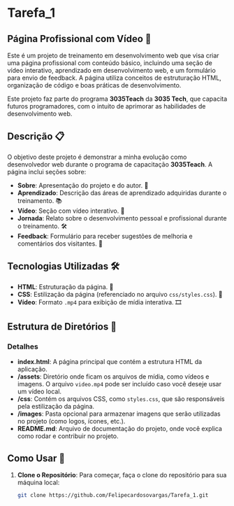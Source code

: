 # Tarefa_1

## Página Profissional com Vídeo 🎥

Este é um projeto de treinamento em desenvolvimento web que visa criar uma página profissional com conteúdo básico, incluindo uma seção de vídeo interativo, aprendizado em desenvolvimento web, e um formulário para envio de feedback. A página utiliza conceitos de estruturação HTML, organização de código e boas práticas de desenvolvimento. 

Este projeto faz parte do programa **3035Teach** da **3035 Tech**, que capacita futuros programadores, com o intuito de aprimorar as habilidades de desenvolvimento web.

## Descrição 📋

O objetivo deste projeto é demonstrar a minha evolução como desenvolvedor web durante o programa de capacitação **3035Teach**. A página inclui seções sobre:

- **Sobre**: Apresentação do projeto e do autor. 👤
- **Aprendizado**: Descrição das áreas de aprendizado adquiridas durante o treinamento. 📚
- **Vídeo**: Seção com vídeo interativo. 🎥
- **Jornada**: Relato sobre o desenvolvimento pessoal e profissional durante o treinamento. 🛠️
- **Feedback**: Formulário para receber sugestões de melhoria e comentários dos visitantes. 💬

## Tecnologias Utilizadas 🛠️

- **HTML**: Estruturação da página. 📑
- **CSS**: Estilização da página (referenciado no arquivo `css/styles.css`). 🎨
- **Vídeo**: Formato `.mp4` para exibição de mídia interativa. 🎞️

## Estrutura de Diretórios 📂


### Detalhes

- **index.html**: A página principal que contém a estrutura HTML da aplicação.
- **/assets**: Diretório onde ficam os arquivos de mídia, como vídeos e imagens. O arquivo `video.mp4` pode ser incluído caso você deseje usar um vídeo local.
- **/css**: Contém os arquivos CSS, como `styles.css`, que são responsáveis pela estilização da página.
- **/images**: Pasta opcional para armazenar imagens que serão utilizadas no projeto (como logos, ícones, etc.).
- **README.md**: Arquivo de documentação do projeto, onde você explica como rodar e contribuir no projeto.

## Como Usar 🚀

1. **Clone o Repositório**:
   Para começar, faça o clone do repositório para sua máquina local:
   ```bash
   git clone https://github.com/Felipecardosovargas/Tarefa_1.git
